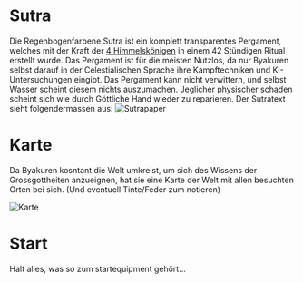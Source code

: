 # Sutra
Die Regenbogenfarbene Sutra ist ein komplett transparentes Pergament, welches mit der Kraft der [4 Himmelskönigen](https://github.com/Gensokian/public-notebook/tree/main/DND/SME/Byakuren/Gottheiten) in einem 42 Stündigen Ritual erstellt wurde. Das Pergament ist für die meisten Nutzlos, da nur Byakuren selbst darauf in der Celestialischen Sprache ihre Kampftechniken und KI-Untersuchungen eingibt. Das Pergament kann nicht verwittern, und selbst Wasser scheint diesem nichts auszumachen. Jeglicher physischer schaden scheint sich wie durch Göttliche Hand wieder zu reparieren.
Der Sutratext sieht folgendermassen aus:
![Sutrapaper](https://images-wixmp-ed30a86b8c4ca887773594c2.wixmp.com/f/658171cc-faed-4352-a35a-2b5f1f3db094/dc2b9dl-ace94c9a-4622-45b0-96bd-4a5cd0fc7fed.png?token=eyJ0eXAiOiJKV1QiLCJhbGciOiJIUzI1NiJ9.eyJzdWIiOiJ1cm46YXBwOiIsImlzcyI6InVybjphcHA6Iiwib2JqIjpbW3sicGF0aCI6IlwvZlwvNjU4MTcxY2MtZmFlZC00MzUyLWEzNWEtMmI1ZjFmM2RiMDk0XC9kYzJiOWRsLWFjZTk0YzlhLTQ2MjItNDViMC05NmJkLTRhNWNkMGZjN2ZlZC5wbmcifV1dLCJhdWQiOlsidXJuOnNlcnZpY2U6ZmlsZS5kb3dubG9hZCJdfQ.Vd0o-1qjb6KB3VFYbzH_LMOPoHo4FUZJ7LIqC34BggY)

# Karte
Da Byakuren kosntant die Welt umkreist, um sich des Wissens der Grossgottheiten anzueignen, hat sie eine Karte der Welt mit allen besuchten Orten bei sich. (Und eventuell Tinte/Feder zum notieren)

![Karte](https://media.discordapp.net/attachments/823609824540491776/823642494784634920/Tari.png?width=1112&height=552)

# Start
Halt alles, was so zum startequipment gehört...
